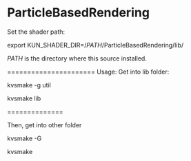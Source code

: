 ParticleBasedRendering
======================
Set the shader path:

export KUN_SHADER_DIR=/*PATH*/ParticleBasedRendering/lib/

*PATH* is the directory where this source installed.

======================
Usage: 
Get into lib folder:

kvsmake -g util

kvsmake lib

==============

Then, get into other folder

kvsmake -G

kvsmake